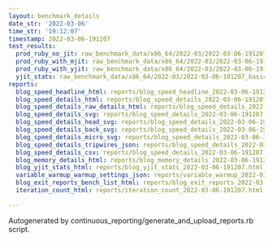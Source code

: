 ```yaml
---
layout: benchmark_details
date_str: '2022-03-06'
time_str: '19:12:07'
timestamp: 2022-03-06-191207
test_results:
  prod_ruby_no_jit: raw_benchmark_data/x86_64/2022-03/2022-03-06-191207_basic_benchmark_prod_ruby_no_jit.json
  prod_ruby_with_mjit: raw_benchmark_data/x86_64/2022-03/2022-03-06-191207_basic_benchmark_prod_ruby_with_mjit.json
  prod_ruby_with_yjit: raw_benchmark_data/x86_64/2022-03/2022-03-06-191207_basic_benchmark_prod_ruby_with_yjit.json
  yjit_stats: raw_benchmark_data/x86_64/2022-03/2022-03-06-191207_basic_benchmark_yjit_stats.json
reports:
  blog_speed_headline_html: reports/blog_speed_headline_2022-03-06-191207.html
  blog_speed_details_html: reports/blog_speed_details_2022-03-06-191207.html
  blog_speed_details_raw_details_html: reports/blog_speed_details_2022-03-06-191207.raw_details.html
  blog_speed_details_svg: reports/blog_speed_details_2022-03-06-191207.svg
  blog_speed_details_head_svg: reports/blog_speed_details_2022-03-06-191207.head.svg
  blog_speed_details_back_svg: reports/blog_speed_details_2022-03-06-191207.back.svg
  blog_speed_details_micro_svg: reports/blog_speed_details_2022-03-06-191207.micro.svg
  blog_speed_details_tripwires_json: reports/blog_speed_details_2022-03-06-191207.tripwires.json
  blog_speed_details_csv: reports/blog_speed_details_2022-03-06-191207.csv
  blog_memory_details_html: reports/blog_memory_details_2022-03-06-191207.html
  blog_yjit_stats_html: reports/blog_yjit_stats_2022-03-06-191207.html
  variable_warmup_warmup_settings_json: reports/variable_warmup_2022-03-06-191207.warmup_settings.json
  blog_exit_reports_bench_list_html: reports/blog_exit_reports_2022-03-06-191207.bench_list.html
  iteration_count_html: reports/iteration_count_2022-03-06-191207.html

---
```

Autogenerated by continuous_reporting/generate_and_upload_reports.rb script.
